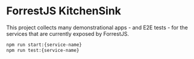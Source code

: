 # ForrestJS KitchenSink

This project collects many demonstrational apps - and E2E tests - for the services that are currently exposed by ForrestJS.

```bash
npm run start:{service-name}
npm run test:{service-name}
```
